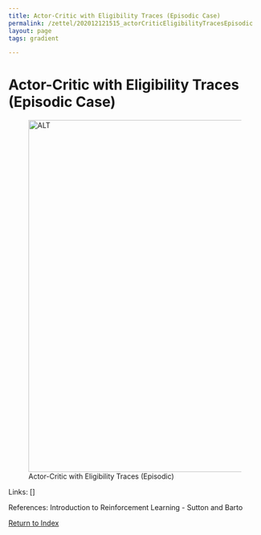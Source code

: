 ```yaml
---
title: Actor-Critic with Eligibility Traces (Episodic Case)
permalink: /zettel/202012121515_actorCriticEligibilityTracesEpisodic
layout: page
tags: gradient

---
```

# Actor-Critic with Eligibility Traces (Episodic Case)

<figure>
  <img src="/zettel/Images/ReinforcementLearning/ActorCriticEligibilityTracesPi.png"
     alt="ALT"
     class="centerImage"
     style="width: 700px;" />
  <figcaption> Actor-Critic with Eligibility Traces (Episodic) </figcaption>     
</figure>

Links: []

References: Introduction to Reinforcement Learning - Sutton and Barto

[Return to Index](index)